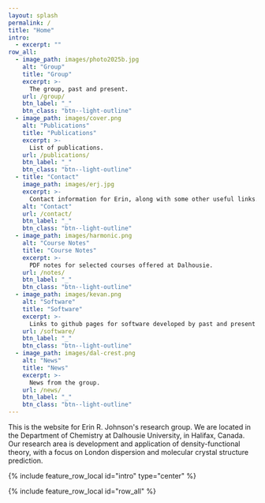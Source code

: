 ```yaml
---
layout: splash
permalink: /
title: "Home"
intro:
  - excerpt: ""
row_all:
  - image_path: images/photo2025b.jpg
    alt: "Group"
    title: "Group"
    excerpt: >-
      The group, past and present.
    url: /group/
    btn_label: "_"
    btn_class: "btn--light-outline"
  - image_path: images/cover.png
    alt: "Publications"
    title: "Publications"
    excerpt: >-
      List of publications.
    url: /publications/
    btn_label: "_"
    btn_class: "btn--light-outline"
  - title: "Contact"
    image_path: images/erj.jpg
    excerpt: >-
      Contact information for Erin, along with some other useful links.
    alt: "Contact"
    url: /contact/
    btn_label: "_"
    btn_class: "btn--light-outline"
  - image_path: images/harmonic.png
    alt: "Course Notes"
    title: "Course Notes"
    excerpt: >-
      PDF notes for selected courses offered at Dalhousie.
    url: /notes/
    btn_label: "_"
    btn_class: "btn--light-outline"
  - image_path: images/kevan.png
    alt: "Software"
    title: "Software"
    excerpt: >-
      Links to github pages for software developed by past and present group members: critic2, postg, and more.
    url: /software/
    btn_label: "_"
    btn_class: "btn--light-outline"
  - image_path: images/dal-crest.png
    alt: "News"
    title: "News"
    excerpt: >-
      News from the group.
    url: /news/
    btn_label: "_"
    btn_class: "btn--light-outline"
---
```



  This is the website for Erin R. Johnson's research group. We are located in the
  Department of Chemistry at Dalhousie University, in Halifax, Canada. Our
  research area is development and application of density-functional theory,
  with a focus on London dispersion and molecular crystal structure prediction.


{% include feature_row_local id="intro" type="center" %}

{% include feature_row_local id="row_all" %}


